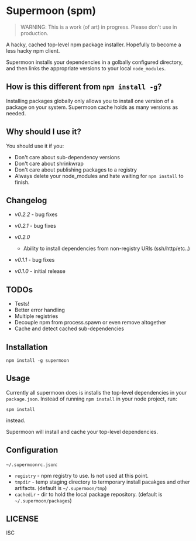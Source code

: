 # Supermoon (spm)

 > WARNING: This is a work (of art) in progress. Please don't use in production.

A hacky, cached top-level npm package installer. Hopefully to become a less hacky npm client. 

Supermoon installs your dependencies in a golbally configured directory, and then links the appropriate versions to your local `node_modules`.

## How is this different from `npm install -g`?

Installing packages globally only allows you to install one version of a package on your system. Supermoon cache holds as many versions as needed.

## Why should I use it?

You should use it if you:

 - Don't care about sub-dependency versions
 - Don't care about shrinkwrap
 - Don't care about publishing packages to a registry
 - Always delete your node_modules and hate waiting for `npm install` to finish.

## Changelog
 - *v0.2.2* - bug fixes
 - *v0.2.1* - bug fixes
 - *v0.2.0*
   - Ability to install dependencies from non-registry URIs (ssh/http/etc..)

 - *v0.1.1* - bug fixes
 - *v0.1.0* - initial release

## TODOs
 - Tests!
 - Better error handling
 - Multiple registries
 - Decouple npm from process.spawn or even remove altogether
 - Cache and detect cached sub-dependencies

## Installation
```
npm install -g supermoon
```

## Usage
Currently all supermoon does is installs the top-level dependencies in your `package.json`. Instead of running `npm install` in your node project, run:

```
spm install
```

instead.

Supermoon will install and cache your top-level dependencies.

## Configuration
`~/.supermoonrc.json`:

 - `registry` - npm registry to use. Is not used at this point.
 - `tmpdir` - temp staging directory to termporary install pacakges and other artifacts. (default is `~/.supermoon/tmp`)
 - `cachedir` - dir to hold the local package repository. (default is `~/.supermoon/packages`)

## LICENSE

ISC

